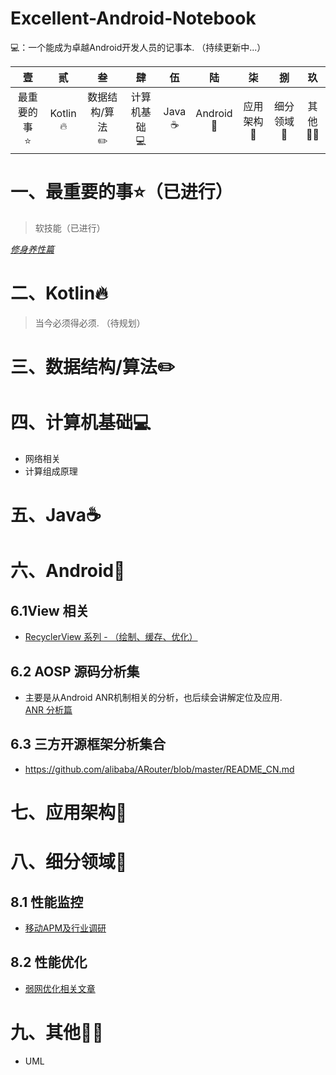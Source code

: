 # Excellent-Android-Notebook
💻：一个能成为卓越Android开发人员的记事本. （持续更新中...）

|<strong>壹</strong>|<strong>贰</strong>|<strong>叁</strong>|<strong>肆</strong>|<strong>伍</strong>|<strong>陆</strong>|<strong>柒</strong>|<strong>捌</strong>|<strong>玖</strong>|
|:---:|:---:|:---:|:---:|:---:|:---:|:---:|:---:|:---:|
|最重要的事<br>⭐️|Kotlin<br>🔥|数据结构/算法<br>✏️|计算机基础<br>💻|Java<br>☕️|Android<br>🤖|应用架构<br>🏡|细分领域<br>🚀|其他<br>💪🏻
# 一、最重要的事⭐️（已进行）
> 软技能（已进行）

<u>*[修身养性篇](https://github.com/David9302/Excellent-Soft-Skills-Programmers)*</u>

# 二、Kotlin🔥
> 当今必须得必须. （待规划）

# 三、数据结构/算法✏️

# 四、计算机基础💻
* 网络相关
* 计算组成原理
# 五、Java☕️

# 六、Android🤖
## 6.1View 相关
* [RecyclerView 系列 - （绘制、缓存、优化）](https://github.com/David9302/Excellent-Android-Notebook/tree/main/Android/View/RecyclerView)
## 6.2 AOSP 源码分析集
* 主要是从Android ANR机制相关的分析，也后续会讲解定位及应用.<br>
  [ANR 分析篇](https://github.com/David9302/Excellent-Android-Notebook/blob/main/AOSP/ANR_Analyse.md)
## 6.3 三方开源框架分析集合
* https://github.com/alibaba/ARouter/blob/master/README_CN.md

# 七、应用架构🏡


# 八、细分领域🚀
## 8.1 性能监控
* [移动APM及行业调研](https://github.com/David9302/Excellent-Android-Notebook/blob/main/Other/APM/%E7%A7%BB%E5%8A%A8%E7%AB%AFAPM%E5%BB%BA%E8%AE%BE%E6%96%B9%E6%A1%88%E8%B0%83%E7%A0%94.md)
## 8.2 性能优化
* [弱网优化相关文章](https://segmentfault.com/a/1190000045473906)

# 九、其他💪🏻
* UML
